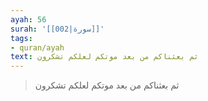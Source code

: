 ```yaml
---
ayah: 56
surah: '[[002|سورة]]'
tags:
- quran/ayah
text: ثم بعثناكم من بعد موتكم لعلكم تشكرون
---
```

> ثم بعثناكم من بعد موتكم لعلكم تشكرون
